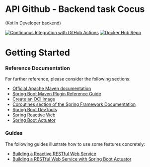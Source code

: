 # API Github - Backend task Cocus
(Kotlin Developer backend)

[![Continuous Integration with GitHub Actions](https://github.com/joaorobertopereira/api-github/actions/workflows/continuous_integration.yml/badge.svg?branch=main)](https://github.com/joaorobertopereira/api-github/actions/workflows/continuous_integration.yml)
[![Docker Hub Repo](https://img.shields.io/docker/pulls/joaoroberto/api-github.svg)](https://hub.docker.com/repository/docker/joaoroberto/api-github)

# Getting Started

### Reference Documentation
For further reference, please consider the following sections:

* [Official Apache Maven documentation](https://maven.apache.org/guides/index.html)
* [Spring Boot Maven Plugin Reference Guide](https://docs.spring.io/spring-boot/docs/3.1.0/maven-plugin/reference/html/)
* [Create an OCI image](https://docs.spring.io/spring-boot/docs/3.1.0/maven-plugin/reference/html/#build-image)
* [Coroutines section of the Spring Framework Documentation](https://docs.spring.io/spring/docs/6.0.9/spring-framework-reference/languages.html#coroutines)
* [Spring Boot DevTools](https://docs.spring.io/spring-boot/docs/3.1.0/reference/htmlsingle/#using.devtools)
* [Spring Reactive Web](https://docs.spring.io/spring-boot/docs/3.1.0/reference/htmlsingle/#web.reactive)
* [Spring Boot Actuator](https://docs.spring.io/spring-boot/docs/3.1.0/reference/htmlsingle/#actuator)

### Guides
The following guides illustrate how to use some features concretely:

* [Building a Reactive RESTful Web Service](https://spring.io/guides/gs/reactive-rest-service/)
* [Building a RESTful Web Service with Spring Boot Actuator](https://spring.io/guides/gs/actuator-service/)

